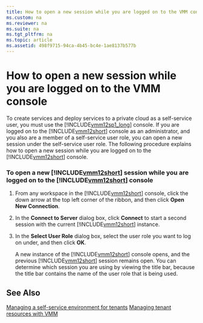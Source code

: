 ```yaml
---
title: How to open a new session while you are logged on to the VMM console
ms.custom: na
ms.reviewer: na
ms.suite: na
ms.tgt_pltfrm: na
ms.topic: article
ms.assetid: 498f9715-94ca-4b45-bc4e-1ae8137b577b
---
```

# How to open a new session while you are logged on to the VMM console
To create services and deploy services to a private cloud as a self\-service user, you must use the [!INCLUDE[vmm12sp1_long](Token/vmm12sp1_long_md.md)] console. If you are logged on to the [!INCLUDE[vmm12short](Token/vmm12short_md.md)] console as an administrator, and you also are a member of a self\-service user role, you can open a new session under the self\-service user role. The following procedure explains how to open a new session while you are logged on to the [!INCLUDE[vmm12short](Token/vmm12short_md.md)] console.

### To open a new [!INCLUDE[vmm12short](Token/vmm12short_md.md)] session while you are logged on to the [!INCLUDE[vmm12short](Token/vmm12short_md.md)] console

1.  From any workspace in the [!INCLUDE[vmm12short](Token/vmm12short_md.md)] console, click the down arrow at the top left corner of the ribbon, and then click **Open New Connection**.

2.  In the **Connect to Server** dialog box, click **Connect** to start a second session with the current [!INCLUDE[vmm12short](Token/vmm12short_md.md)] instance.

3.  In the **Select User Role** dialog box, select the user role you want to log on under, and then click **OK**.

    A new instance of the [!INCLUDE[vmm12short](Token/vmm12short_md.md)] console opens, and the previous [!INCLUDE[vmm12short](Token/vmm12short_md.md)] session remains open. You can determine which session you are using by viewing the title bar, because the title bar contains the name of the user role that is being used.

## See Also
[Managing a self-service environment for tenants](Managing-a-self-service-environment-for-tenants.md)
[Managing tenant resources with VMM](Managing-tenant-resources-with-VMM.md)


